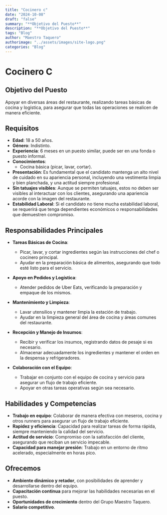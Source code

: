 ```yaml
---
title: "Cocinero c"
date: "2024-10-08"
draft: "false"
summary: "**Objetivo del Puesto**"
description: "**Objetivo del Puesto**"
tags: "Blog"
author: "Maestro Taquero"
authorimage: "../assets/images/site-logo.png"
categories: "Blog"
---
```

# Cocinero C

## **Objetivo del Puesto**
Apoyar en diversas áreas del restaurante, realizando tareas básicas de cocina y logística, para asegurar que todas las operaciones se realicen de manera eficiente.

## **Requisitos**

- **Edad**: 18 a 50 años.
- **Género**: Indistinto.
- **Experiencia**: 6 meses en un puesto similar, puede ser en una fonda o puesto informal.
- **Conocimientos**:
  - Cocina básica (picar, lavar, cortar).
- **Presentación**: Es fundamental que el candidato mantenga un alto nivel de cuidado en su apariencia personal, incluyendo una vestimenta limpia y bien planchada, y una actitud siempre profesional.
- **Sin tatuajes visibles**: Aunque se permiten tatuajes, estos no deben ser visibles al interactuar con los clientes, asegurando una apariencia acorde con la imagen del restaurante.
- **Estabilidad Laboral**: Si el candidato no tiene mucha estabilidad laboral, se requerirá que tenga dependientes económicos o responsabilidades que demuestren compromiso.

## **Responsabilidades Principales**

- **Tareas Básicas de Cocina**:
  - Picar, lavar, y cortar ingredientes según las instrucciones del chef o cocinero principal.
  - Ayudar en la preparación básica de alimentos, asegurando que todo esté listo para el servicio.

- **Apoyo en Pedidos y Logística**:
  - Atender pedidos de Uber Eats, verificando la preparación y empaque de los mismos.

- **Mantenimiento y Limpieza**:
  - Lavar utensilios y mantener limpia la estación de trabajo.
  - Ayudar en la limpieza general del área de cocina y áreas comunes del restaurante.

- **Recepción y Manejo de Insumos**:
  - Recibir y verificar los insumos, registrando datos de pesaje si es necesario.
  - Almacenar adecuadamente los ingredientes y mantener el orden en la despensa y refrigeradores.

- **Colaboración con el Equipo**:
  - Trabajar en conjunto con el equipo de cocina y servicio para asegurar un flujo de trabajo eficiente.
  - Apoyar en otras tareas operativas según sea necesario.

## Habilidades y Competencias

- **Trabajo en equipo**: Colaborar de manera efectiva con meseros, cocina y otros runners para asegurar un flujo de trabajo eficiente.
- **Rapidez y eficiencia**: Capacidad para realizar tareas de forma rápida, siempre manteniendo la calidad del servicio.
- **Actitud de servicio**: Compromiso con la satisfacción del cliente, asegurando que reciban un servicio impecable.
- **Capacidad para manejar presión**: Trabajo en un entorno de ritmo acelerado, especialmente en horas pico.

## Ofrecemos

- **Ambiente dinámico y retador**, con posibilidades de aprender y desarrollarse dentro del equipo.
- **Capacitación continua** para mejorar las habilidades necesarias en el puesto.
- **Oportunidades de crecimiento** dentro del Grupo Maestro Taquero.
- **Salario competitivo**.

